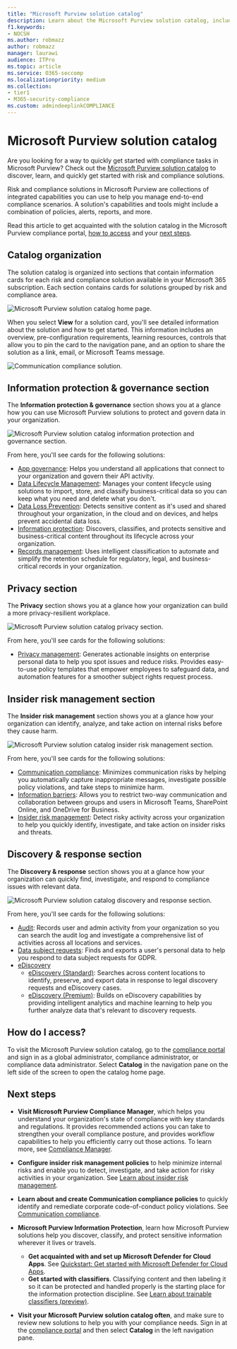 ```yaml
---
title: "Microsoft Purview solution catalog"
description: Learn about the Microsoft Purview solution catalog, including what it contains, how to access it, and your next steps.
f1.keywords:
- NOCSH
ms.author: robmazz
author: robmazz
manager: laurawi
audience: ITPro
ms.topic: article
ms.service: O365-seccomp
ms.localizationpriority: medium
ms.collection:
- tier1
- M365-security-compliance
ms.custom: admindeeplinkCOMPLIANCE
---
```


# Microsoft Purview solution catalog

Are you looking for a way to quickly get started with compliance tasks in Microsoft Purview? Check out the [Microsoft Purview solution catalog](https://compliance.microsoft.com/solutioncatalog) to discover, learn, and quickly get started with risk and compliance solutions.

Risk and compliance solutions in Microsoft Purview are collections of integrated capabilities you can use to help you manage end-to-end compliance scenarios. A solution's capabilities and tools might include a combination of policies, alerts, reports, and more.

Read this article to get acquainted with the solution catalog in the Microsoft Purview compliance portal, [how to access](#how-do-i-access) and your [next steps](#next-steps).

## Catalog organization

The solution catalog is organized into sections that contain information cards for each risk and compliance solution available in your Microsoft 365 subscription. Each section contains cards for solutions grouped by risk and compliance area.

![Microsoft Purview solution catalog home page.](../media/m365-solution-catalog-home.png)

When you select **View** for a solution card, you'll see detailed information about the solution and how to get started. This information includes an overview, pre-configuration requirements, learning resources, controls that allow you to pin the card to the navigation pane, and an option to share the solution as a link, email, or Microsoft Teams message.

![Communication compliance solution.](../media/m365-solution-catalog-communication-compliance.png)

## Information protection & governance section

The **Information protection & governance** section shows you at a glance how you can use Microsoft Purview solutions to protect and govern data in your organization.

![Microsoft Purview solution catalog information protection and governance section.](../media/m365-solution-catalog-information-protection-governance.png)

From here, you'll see cards for the following solutions:

- [App governance](/defender-cloud-apps/app-governance-manage-app-governance): Helps you understand all applications that connect to your organization and govern their API activity.
- [Data Lifecycle Management](/microsoft-365/compliance/manage-data-governance): Manages your content lifecycle using solutions to import, store, and classify business-critical data so you can keep what you need and delete what you don't.
- [Data Loss Prevention](/microsoft-365/compliance/dlp-learn-about-dlp): Detects sensitive content as it's used and shared throughout your organization, in the cloud and on devices, and helps prevent accidental data loss.
- [Information protection](/microsoft-365/compliance/information-protection): Discovers, classifies, and protects sensitive and business-critical content throughout its lifecycle across your organization.
- [Records management](/microsoft-365/compliance/records-management): Uses intelligent classification to automate and simplify the retention schedule for regulatory, legal, and business-critical records in your organization.

## Privacy section

The **Privacy** section shows you at a glance how your organization can build a more privacy-resilient workplace.

![Microsoft Purview solution catalog privacy section.](../media/m365-solution-catalog-privacy.png)

From here, you'll see cards for the following solutions:

- [Privacy management](/privacy/priva/priva-overview): Generates actionable insights on enterprise personal data to help you spot issues and reduce risks. Provides easy-to-use policy templates that empower employees to safeguard data, and automation features for a smoother subject rights request process.

## Insider risk management section

The **Insider risk management** section shows you at a glance how your organization can identify, analyze, and take action on internal risks before they cause harm.

![Microsoft Purview solution catalog insider risk management section.](../media/m365-solution-catalog-insider-risk-management.png)

From here, you'll see cards for the following solutions:

- [Communication compliance](/microsoft-365/compliance/communication-compliance): Minimizes communication risks by helping you automatically capture inappropriate messages, investigate possible policy violations, and take steps to minimize harm.
- [Information barriers](/microsoft-365/compliance/information-barriers): Allows you to restrict two-way communication and collaboration between groups and users in Microsoft Teams, SharePoint Online, and OneDrive for Business.
- [Insider risk management](/microsoft-365/compliance/insider-risk-management): Detect risky activity across your organization to help you quickly identify, investigate, and take action on insider risks and threats.

## Discovery & response section

The **Discovery & response** section shows you at a glance how your organization can quickly find, investigate, and respond to compliance issues with relevant data.

![Microsoft Purview solution catalog discovery and response section.](../media/m365-solution-catalog-discovery-response.png)

From here, you'll see cards for the following solutions:

- [Audit](/microsoft-365/compliance/search-the-audit-log-in-security-and-compliance): Records user and admin activity from your organization so you can search the audit log and investigate a comprehensive list of activities across all locations and services.
- [Data subject requests](/compliance/regulatory/gdpr-manage-gdpr-data-subject-requests-with-the-dsr-case-tool): Finds and exports a user's personal data to help you respond to data subject requests for GDPR.
- [eDiscovery](/microsoft-365/compliance/manage-legal-investigations)
    - [eDiscovery (Standard)](/microsoft-365/compliance/get-started-core-ediscovery): Searches across content locations to identify, preserve, and export data in response to legal discovery requests and eDiscovery cases.
    - [eDiscovery (Premium)](/microsoft-365/compliance/overview-ediscovery-20): Builds on eDiscovery capabilities by providing intelligent analytics and  machine learning to help you further analyze data that's relevant to discovery requests.

## How do I access?

To visit the Microsoft Purview solution catalog, go to the [compliance portal](https://compliance.microsoft.com) and sign in as a global administrator, compliance administrator, or compliance data administrator. Select **Catalog** in the navigation pane on the left side of the screen to open the catalog home page.

## Next steps

- **Visit Microsoft Purview Compliance Manager**, which helps you understand your organization's state of compliance with key standards and regulations. It provides recommended actions you can take to strengthen your overall compliance posture, and provides workflow capabilities to help you efficiently carry out those actions. To learn more, see [Compliance Manager](/microsoft-365/compliance/compliance-manager).

- **Configure insider risk management policies** to help minimize internal risks and enable you to detect, investigate, and take action for risky activities in your organization. See [Learn about insider risk management](/microsoft-365/compliance/insider-risk-management).
- **Learn about and create Communication compliance policies** to quickly identify and remediate corporate code-of-conduct policy violations. See [Communication compliance](/microsoft-365/compliance/communication-compliance).
- **Microsoft Purview Information Protection**, learn how Microsoft Purview solutions help you discover, classify, and protect sensitive information wherever it lives or travels.
    - **Get acquainted with and set up Microsoft Defender for Cloud Apps**. See [Quickstart: Get started with Microsoft Defender for Cloud Apps](/cloud-app-security/getting-started-with-cloud-app-security).
    - **Get started with classifiers**. Classifying content and then labeling it so it can be protected and handled properly is the starting place for the information protection discipline. See [Learn about trainable classifiers (preview)](/microsoft-365/compliance/classifier-learn-about).
- **Visit your Microsoft Purview solution catalog often**, and make sure to review new solutions to help you with your compliance needs. Sign in at the [compliance portal](https://compliance.microsoft.com) and then select **Catalog** in the left navigation pane.

